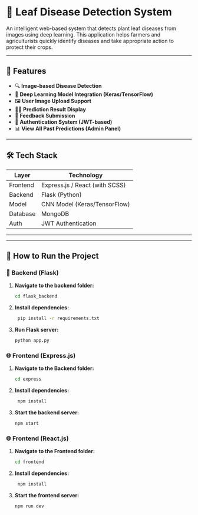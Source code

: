 # 🌿 Leaf Disease Detection System

An intelligent web-based system that detects plant leaf diseases from images using deep learning. This application helps farmers and agriculturists quickly identify diseases and take appropriate action to protect their crops.

---

## 🚀 Features

- 🔍 **Image-based Disease Detection**
- 🧠 **Deep Learning Model Integration (Keras/TensorFlow)**
- 🖼️ **User Image Upload Support**
- 👨‍⚕️ **Prediction Result Display**
- 📝 **Feedback Submission**
- 🔐 **Authentication System (JWT-based)**
- 📊 **View All Past Predictions (Admin Panel)**

---

## 🛠️ Tech Stack

| Layer       | Technology         |
|------------|---------------------|
| Frontend   | Express.js / React (with SCSS) |
| Backend    | Flask (Python)      |
| Model      | CNN Model (Keras/TensorFlow) |
| Database   | MongoDB              |
| Auth       | JWT Authentication  |

---


---

## 🧪 How to Run the Project

### 🔧 Backend (Flask)

1. **Navigate to the backend folder:**
   ```bash
   cd flask_backend
2. **Install dependencies:**

   ```bash
    pip install -r requirements.txt
3. **Run Flask server:**
    ```bash
    python app.py

### 🌐 Frontend (Express.js)

1. **Navigate to the Backend folder:**
   ```bash
   cd express
2. **Install dependencies:**

   ```bash
    npm install
3. **Start the backend server:**
    ```bash
    npm start

### 🌐 Frontend (React.js)

1. **Navigate to the Frontend folder:**
   ```bash
   cd frontend
2. **Install dependencies:**

   ```bash
    npm install
3. **Start the frontend server:**
    ```bash
    npm run dev


